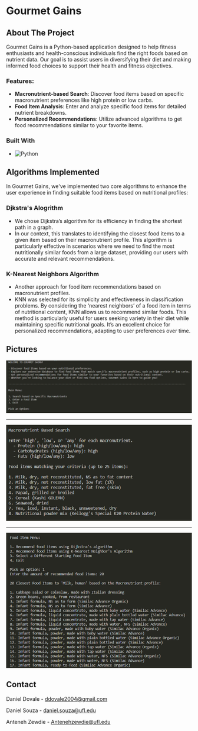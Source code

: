 # Gourmet Gains

## About The Project

Gourmet Gains is a Python-based application designed to help fitness enthusiasts and health-conscious individuals find the right foods based on nutrient data. Our goal is to assist users in diversifying their diet and making informed food choices to support their health and fitness objectives. 

### Features:

* **Macronutrient-based Search**: Discover food items based on specific macronutrient preferences like high protein or low carbs.
* **Food Item Analysis**: Enter and analyze specific food items for detailed nutrient breakdowns.
* **Personalized Recommendations**: Utilize advanced algorithms to get food recommendations similar to your favorite items.

### Built With

* ![Python]


<!-- GETTING STARTED -->
## Algorithms Implemented

In Gourmet Gains, we've implemented two core algorithms to enhance the user experience in finding suitable food items based on nutritional profiles:

### Djkstra's Alogrithm

* We chose Dijkstra’s algorithm for its efficiency in finding the shortest path in a graph. 
* In our context, this translates to identifying the closest food items to a given item based on their macronutrient profile. This algorithm is particularly effective in scenarios where we need to find the most nutritionally similar foods from a large dataset, providing our users with accurate and relevant recommendations.

### K-Nearest Neighbors Algorithm

* Another approach for food item recommendations based on macronutrient profiles.
* KNN was selected for its simplicity and effectiveness in classification problems. By considering the ‘nearest neighbors’ of a food item in terms of nutritional content, KNN allows us to recommend similar foods. This method is particularly useful for users seeking variety in their diet while maintaining specific nutritional goals. It’s an excellent choice for personalized recommendations, adapting to user preferences over time.

<!-- USAGE EXAMPLES -->
## Pictures

<img src="screenshots/Screenshot_1.png" />

-------------------------------------------------------

<img src="screenshots/Screenshot_2.png" />

-------------------------------------------------------

<img src="screenshots/Screenshot_3.png" />

<!-- CONTACT -->
## Contact

Daniel Dovale - ddovale2004@gmail.com

Daniel Souza - daniel.souza@ufl.edu

Anteneh Zewdie - Antenehzewdie@ufl.edu


[Python]: https://img.shields.io/badge/Python-3776AB?style=for-the-badge&logo=python&logoColor=white